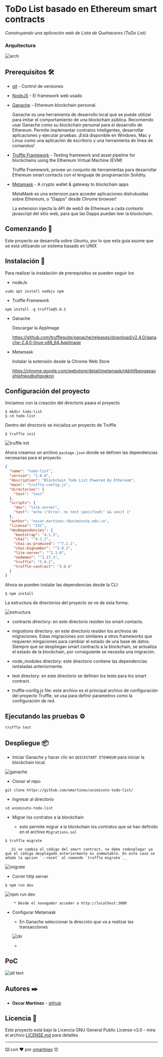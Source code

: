 # ToDo List basado en Ethereum smart contracts

_Construyendo una aplicación web de Lista de Quehaceres (ToDo List)_

### Arquitectura

![arch](https://i.ibb.co/mttGGGM/Captura-de-pantalla-de-2020-05-31-17-01-47.png)

## Prerequisitos 🛠️

* [git](https://git-scm.com/) - Control de versiones

* [NodeJS](https://nodejs.org/es/) - El framework web usado

* [Ganache](https://www.trufflesuite.com/ganache) - Ethereum blockchain personal.

    Ganache es una herramienta de desarrollo local que se puede utilizar para imitar el comportamiento de una blockchain pública. Recomiendo usar Ganache como su blockchain personal para el desarrollo de Ethereum. Permite implementar contratos inteligentes, desarrollar aplicaciones y ejecutar pruebas. ¡Está disponible en Windows, Mac y Linux como una aplicación de escritorio y una herramienta de línea de comandos!

* [Truffle Framework](https://www.trufflesuite.com/) - Testing framework and asset pipeline for blockchains using the Ethereum Virtual Machine (EVM)

    Truffle Framework, provee un conjunto de herramientas para desarrollar Ethereum smart contacts con el lenguaje de programación Solidity.

* [Metamask](https://metamask.io/) - A crypto wallet & gateway to blockchain apps

    MetaMask es una extension para acceder aplicaciones distrubuidas sobre Ethereum, o "Dapps" desde Chrome browser!

    La extension injecta la API de web3 de Ethereum a cada contexto javascript del sitio web, para que las Dapps puedan leer la blockchain.

## Comenzando 🚀

Este proyecto se desarrolla sobre Ubuntu, por lo que esta guia asume que se está utilizando un sistema basado en UNIX

## Instalación 🔧

Para realizar la instalación de prerequisitos se pueden seguir los 


* nodeJs

```console
sudo apt install nodejs npm
```

* Truffle Framework

```console
npm install -g truffle@5.0.2
```

* Ganache

    Descargar la AppImage 

    https://github.com/trufflesuite/ganache/releases/download/v2.4.0/ganache-2.4.0-linux-x86_64.AppImage

* Metamask

    Instalar la extensión desde la Chrome Web Store 

    https://chrome.google.com/webstore/detail/metamask/nkbihfbeogaeaoehlefnkodbefgpgknn

## Configuración del proyecto

Iniciamos con la creación del directorio paara el proyecto

```console
$ mkdir todo-list
$ cd todo-list
```

Dentro del directorio se inicializa un proyecto de Truffle

```console
$ truffle init
```
![truffle init](https://i.ibb.co/PgJPsWd/truffle-init.png)

Ahora creamos un archivo `package.json` donde se definen las dependencias necesarias para el proyecto.

```json
{
  "name": "todo-list",
  "version": "1.0.0",
  "description": "Blockchain Todo List Powered By Ethereum",
  "main": "truffle-config.js",
  "directories": {
    "test": "test"
  },
  "scripts": {
    "dev": "lite-server",
    "test": "echo \"Error: no test specified\" && sexit 1"
  },
  "author": "oscar.martinez-r@uniminuto.edu.co",
  "license": "ISC",
  "devDependencies": {
    "bootstrap": "4.1.3",
    "chai": "^4.1.2",
    "chai-as-promised": "^7.1.1",
    "chai-bignumber": "^2.0.2",
    "lite-server": "^2.3.0",
    "nodemon": "^1.17.3",
    "truffle": "5.0.2",
    "truffle-contract": "3.0.6"
  }
}
```

Ahora se pueden instalar las dependencias desde la CLI:

```console
$ npm install
```
La estructura de directorios del proyecto se ve de esta forma:

![estructura](https://i.ibb.co/DGbrWZ5/Captura-de-pantalla-de-2020-05-30-19-47-59.png)

* contracts directory: en este directorio residen los smart contacts.

* migrations directory: en este directorio residen los archivos de migraciones. Estas migraciones son similares a otros frameworks que requieren mirgaciones para cambiar el estado de una base de datos. Siempre que se despliegan smart contracts a la blockchain, se actualiza el estado de la blockchain, por consiguiente se necesita una migración.

* node_modules directory: este directorio contiene las dependencias isntaladas anteriormente.

* test directory: en este directorio se definen los tests para los smart contract.

* truffle-config.js file: este archivo es el principal archivo de configuración del proyecto Truffle, se usa para definir parametros como la configuración de red.

## Ejecutando las pruebas ⚙️

```shell
truffle test
```

## Despliegue 📦

* Iniciar Ganache y hacer clic en `QUICKSTART ETEHREUM` para iniciar la blockchain local.

![ganache](https://i.ibb.co/wLdMjJ2/Captura-de-pantalla-de-2020-05-30-20-46-25.png)

* Clonar el repo

```console
git clone https://github.com/omartinex/uniminuto-todo-list/
```

* Ingresar al directorio

```console
cd uniminuto-todo-list
```

* Migrar los contratos a la blockchain

  * esto permite migrar a la blockchain los contratos que se han definido en el archivo `Migrations.sol`

```console
$ truffle migrate
```

      _Si se cambia el código del smart contract, se debe redesplegar ya que el código desplegado anteriormente es inmmutable. En este caso se añade la opcion `--reset` al comando `truffle migrate`._

![migrate](https://i.ibb.co/x8rmS6T/Captura-de-pantalla-de-2020-05-31-17-09-01.png)

* Correr http server

```console
$ npm run dev
```
![npm run dev](https://i.ibb.co/zNmPygL/Captura-de-pantalla-de-2020-05-30-20-43-59.png)

        * Desde el navegador acceder a http://localhost:3000

* Configurar Metamask

  * En Ganache seleccionar la dirección que va a realizar las transacciones

  ![dir](https://i.ibb.co/JzJn9xP/Captura-de-pantalla-de-2020-05-30-20-49-51.png)

  *





## PoC 

![alt text](https://i.ibb.co/kHRjhWh/poc.gif)

## Autores ✒️

* **Oscar Martínez** - [github](https://github.com/omartinex)

## Licencia 📄

Este proyecto está bajo la Licencia GNU General Public License v3.0 - mira el archivo [LICENSE.md](LICENSE.md) para detalles

---
⌨️ con ❤️ por [omartinex](https://github.com/omartinex) 😊